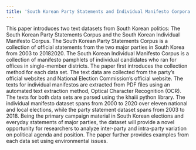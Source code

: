 ```yaml
---
title: 'South Korean Party Statements and Individual Manifesto Corpora: Two Political Text Data Sets'
---
```


  

This paper introduces two text datasets from South Korean politics: The South Korean Party Statements Corpus and the South Korean Individual Manifesto Corpus. The South Korean Party Statements Corpus is a collection of official statements from the two major parties in South Korea from 2003 to 20182020. The South Korean Individual Manifesto Corpus is a collection of manifesto pamphlets of individual candidates who ran for offices in single-member districts. The paper first introduces the collection method for each data set. The text data are collected from the party’s official websites and National Election Commission’s official website. The texts for individual manifestos are extracted from PDF files using an automated text extraction method, Optical Character Recognition (OCR). The texts for both data sets are parsed using the khaiii python library. The individual manifesto dataset spans from 2000 to 2020 over eleven national and local elections, while the party statement dataset spans from 2003 to 2018. Being the primary campaign material in South Korean elections and everyday statements of major parties, the dataset will provide a novel opportunity for researchers to analyze inter-party and intra-party variation on political agenda and position. The paper further provides examples from each data set using environmental issues.